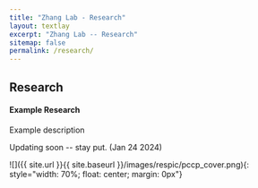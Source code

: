 ```yaml
---
title: "Zhang Lab - Research"
layout: textlay
excerpt: "Zhang Lab -- Research"
sitemap: false
permalink: /research/
---
```


<style>
img{
  border-radius: 10px;
}
.col-md-3 {
  margin-top:10px;
  margin-bottom:10px;
  padding:0px;
  display:block;
  overflow:hidden;
  text-align:center;
  display: table-cell;
  background: white;
  border-radius: 20px;
  height: auto;
}
iframe {
  margin:0;
  padding:0;
  width: 175px;
  display: inline;
  vertical-align: middle;
}
</style>

## Research

<div class="jumbotron">
<div class="col-md-12 col-sm-12">
<h4>Example Research</h4>

Example description
</div>
</div>


Updating soon -- stay put. (Jan 24 2024)

![]({{ site.url }}{{ site.baseurl }}/images/respic/pccp_cover.png){: style="width: 70%; float: center; margin: 0px"}


